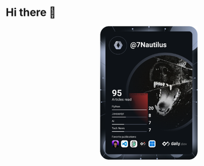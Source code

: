 # Hi there 👋

<a href="https://app.daily.dev/7Nautilus">
  <img 
    src="https://github.com/7Nautilus/7Nautilus/blob/main/devcard.svg" 
    width="256" 
    align="right" 
    alt="7Nautilus's Dev Card"/>

</a>
